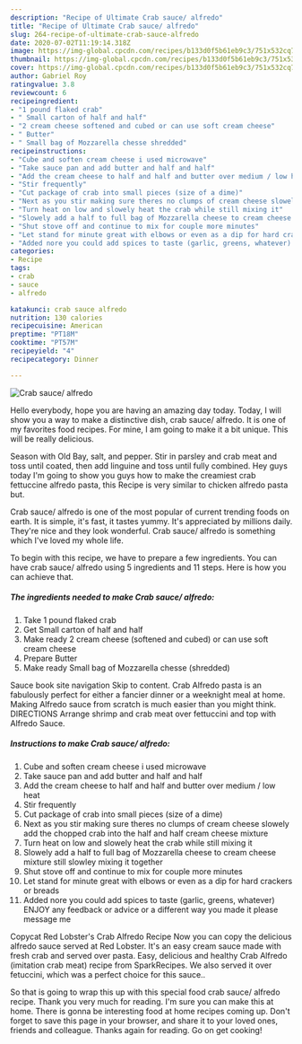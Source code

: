 ```yaml
---
description: "Recipe of Ultimate Crab sauce/ alfredo"
title: "Recipe of Ultimate Crab sauce/ alfredo"
slug: 264-recipe-of-ultimate-crab-sauce-alfredo
date: 2020-07-02T11:19:14.318Z
image: https://img-global.cpcdn.com/recipes/b133d0f5b61eb9c3/751x532cq70/crab-sauce-alfredo-recipe-main-photo.jpg
thumbnail: https://img-global.cpcdn.com/recipes/b133d0f5b61eb9c3/751x532cq70/crab-sauce-alfredo-recipe-main-photo.jpg
cover: https://img-global.cpcdn.com/recipes/b133d0f5b61eb9c3/751x532cq70/crab-sauce-alfredo-recipe-main-photo.jpg
author: Gabriel Roy
ratingvalue: 3.8
reviewcount: 6
recipeingredient:
- "1 pound flaked crab"
- " Small carton of half and half"
- "2 cream cheese softened and cubed or can use soft cream cheese"
- " Butter"
- " Small bag of Mozzarella chesse shredded"
recipeinstructions:
- "Cube and soften cream cheese i used microwave"
- "Take sauce pan and add butter and half and half"
- "Add the cream cheese to half and half and butter over medium / low heat"
- "Stir frequently"
- "Cut package of crab into small pieces (size of a dime)"
- "Next as you stir making sure theres no clumps of cream cheese slowely add the chopped crab into the half and half cream cheese mixture"
- "Turn heat on low and slowely heat the crab while still mixing it"
- "Slowely add a half to full bag of Mozzarella cheese to cream cheese mixture still slowley mixing it together"
- "Shut stove off and continue to mix for couple more minutes"
- "Let stand for minute great with elbows or even as a dip for hard crackers or breads"
- "Added nore you could add spices to taste (garlic, greens, whatever) ENJOY any feedback or advice or a different way you made it please message me"
categories:
- Recipe
tags:
- crab
- sauce
- alfredo

katakunci: crab sauce alfredo 
nutrition: 130 calories
recipecuisine: American
preptime: "PT18M"
cooktime: "PT57M"
recipeyield: "4"
recipecategory: Dinner

---
```



![Crab sauce/ alfredo](https://img-global.cpcdn.com/recipes/b133d0f5b61eb9c3/751x532cq70/crab-sauce-alfredo-recipe-main-photo.jpg)

Hello everybody, hope you are having an amazing day today. Today, I will show you a way to make a distinctive dish, crab sauce/ alfredo. It is one of my favorites food recipes. For mine, I am going to make it a bit unique. This will be really delicious.

Season with Old Bay, salt, and pepper. Stir in parsley and crab meat and toss until coated, then add linguine and toss until fully combined. Hey guys today I&#39;m going to show you guys how to make the creamiest crab fettuccine alfredo pasta, this Recipe is very similar to chicken alfredo pasta but.

Crab sauce/ alfredo is one of the most popular of current trending foods on earth. It is simple, it's fast, it tastes yummy. It's appreciated by millions daily. They're nice and they look wonderful. Crab sauce/ alfredo is something which I've loved my whole life.


To begin with this recipe, we have to prepare a few ingredients. You can have crab sauce/ alfredo using 5 ingredients and 11 steps. Here is how you can achieve that.

<!--inarticleads1-->

##### The ingredients needed to make Crab sauce/ alfredo:

1. Take 1 pound flaked crab
1. Get  Small carton of half and half
1. Make ready 2 cream cheese (softened and cubed) or can use soft cream cheese
1. Prepare  Butter
1. Make ready  Small bag of Mozzarella chesse (shredded)


Sauce book site navigation Skip to content. Crab Alfredo pasta is an fabulously perfect for either a fancier dinner or a weeknight meal at home. Making Alfredo sauce from scratch is much easier than you might think. DIRECTIONS Arrange shrimp and crab meat over fettuccini and top with Alfredo Sauce. 

<!--inarticleads2-->

##### Instructions to make Crab sauce/ alfredo:

1. Cube and soften cream cheese i used microwave
1. Take sauce pan and add butter and half and half
1. Add the cream cheese to half and half and butter over medium / low heat
1. Stir frequently
1. Cut package of crab into small pieces (size of a dime)
1. Next as you stir making sure theres no clumps of cream cheese slowely add the chopped crab into the half and half cream cheese mixture
1. Turn heat on low and slowely heat the crab while still mixing it
1. Slowely add a half to full bag of Mozzarella cheese to cream cheese mixture still slowley mixing it together
1. Shut stove off and continue to mix for couple more minutes
1. Let stand for minute great with elbows or even as a dip for hard crackers or breads
1. Added nore you could add spices to taste (garlic, greens, whatever) ENJOY any feedback or advice or a different way you made it please message me


Copycat Red Lobster&#39;s Crab Alfredo Recipe Now you can copy the delicious alfredo sauce served at Red Lobster. It&#39;s an easy cream sauce made with fresh crab and served over pasta. Easy, delicious and healthy Crab Alfredo (imitation crab meat) recipe from SparkRecipes. We also served it over fetuccini, which was a perfect choice for this sauce.. 

So that is going to wrap this up with this special food crab sauce/ alfredo recipe. Thank you very much for reading. I'm sure you can make this at home. There is gonna be interesting food at home recipes coming up. Don't forget to save this page in your browser, and share it to your loved ones, friends and colleague. Thanks again for reading. Go on get cooking!
